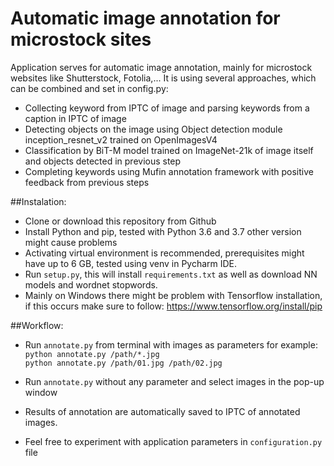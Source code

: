 # Automatic image annotation for microstock sites
Application serves for automatic image annotation, mainly for microstock websites like Shutterstock, Fotolia,... It is using several approaches, which can be combined and set in config.py:
* Collecting keyword from IPTC of image and parsing keywords from a caption in IPTC of image
* Detecting objects on the image using Object detection module inception_resnet_v2 trained on OpenImagesV4
* Classification by BiT-M model trained on ImageNet-21k of image itself and objects detected in previous step
* Completing keywords using Mufin annotation framework with positive feedback from previous steps

##Instalation:
* Clone or download this repository from Github
* Install Python and pip, tested with Python 3.6 and 3.7 other version might cause problems
* Activating virtual environment is recommended, prerequisites might have up to 6 GB, tested using venv in Pycharm IDE.
* Run `setup.py`, this will install `requirements.txt` as well as download NN models and wordnet stopwords.
* Mainly on Windows there might be problem with Tensorflow installation, if this occurs make sure to follow:
https://www.tensorflow.org/install/pip
  
##Workflow:
* Run `annotate.py` from terminal with images as parameters for example:\
`python annotate.py /path/*.jpg` \
  `python annotate.py /path/01.jpg /path/02.jpg`
  
* Run `annotate.py` without any parameter and select images in the pop-up window
* Results of annotation are automatically saved to IPTC of annotated images. 
* Feel free to experiment with application parameters in `configuration.py` file
